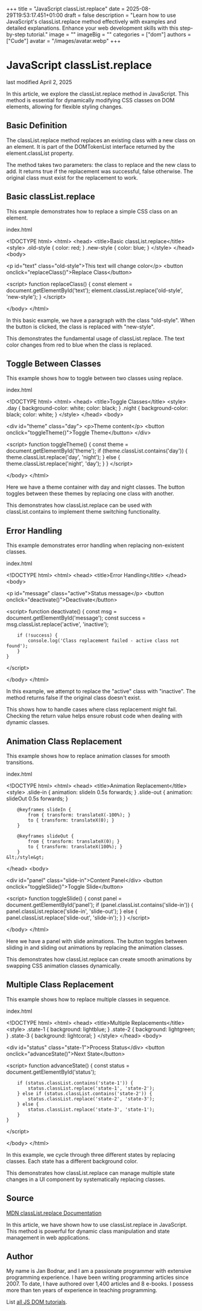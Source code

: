 +++
title = "JavaScript classList.replace"
date = 2025-08-29T19:53:17.451+01:00
draft = false
description = "Learn how to use JavaScript's classList.replace method effectively with examples and detailed explanations. Enhance your web development skills with this step-by-step tutorial."
image = ""
imageBig = ""
categories = ["dom"]
authors = ["Cude"]
avatar = "/images/avatar.webp"
+++

# JavaScript classList.replace

last modified April 2, 2025

In this article, we explore the classList.replace method in
JavaScript. This method is essential for dynamically modifying CSS classes
on DOM elements, allowing for flexible styling changes.

## Basic Definition

The classList.replace method replaces an existing class with
a new class on an element. It is part of the DOMTokenList interface
returned by the element.classList property.

The method takes two parameters: the class to replace and the new class
to add. It returns true if the replacement was successful, false otherwise.
The original class must exist for the replacement to work.

## Basic classList.replace

This example demonstrates how to replace a simple CSS class on an element.

index.html
    

&lt;!DOCTYPE html&gt;
&lt;html&gt;
&lt;head&gt;
    &lt;title&gt;Basic classList.replace&lt;/title&gt;
    &lt;style&gt;
        .old-style { color: red; }
        .new-style { color: blue; }
    &lt;/style&gt;
&lt;/head&gt;
&lt;body&gt;

&lt;p id="text" class="old-style"&gt;This text will change color&lt;/p&gt;
&lt;button onclick="replaceClass()"&gt;Replace Class&lt;/button&gt;

&lt;script&gt;
    function replaceClass() {
        const element = document.getElementById('text');
        element.classList.replace('old-style', 'new-style');
    }
&lt;/script&gt;

&lt;/body&gt;
&lt;/html&gt;

In this basic example, we have a paragraph with the class "old-style".
When the button is clicked, the class is replaced with "new-style".

This demonstrates the fundamental usage of classList.replace.
The text color changes from red to blue when the class is replaced.

## Toggle Between Classes

This example shows how to toggle between two classes using replace.

index.html
    

&lt;!DOCTYPE html&gt;
&lt;html&gt;
&lt;head&gt;
    &lt;title&gt;Toggle Classes&lt;/title&gt;
    &lt;style&gt;
        .day { background-color: white; color: black; }
        .night { background-color: black; color: white; }
    &lt;/style&gt;
&lt;/head&gt;
&lt;body&gt;

&lt;div id="theme" class="day"&gt;
    &lt;p&gt;Theme content&lt;/p&gt;
    &lt;button onclick="toggleTheme()"&gt;Toggle Theme&lt;/button&gt;
&lt;/div&gt;

&lt;script&gt;
    function toggleTheme() {
        const theme = document.getElementById('theme');
        if (theme.classList.contains('day')) {
            theme.classList.replace('day', 'night');
        } else {
            theme.classList.replace('night', 'day');
        }
    }
&lt;/script&gt;

&lt;/body&gt;
&lt;/html&gt;

Here we have a theme container with day and night classes. The button
toggles between these themes by replacing one class with another.

This demonstrates how classList.replace can be used with
classList.contains to implement theme switching functionality.

## Error Handling

This example demonstrates error handling when replacing non-existent classes.

index.html
    

&lt;!DOCTYPE html&gt;
&lt;html&gt;
&lt;head&gt;
    &lt;title&gt;Error Handling&lt;/title&gt;
&lt;/head&gt;
&lt;body&gt;

&lt;p id="message" class="active"&gt;Status message&lt;/p&gt;
&lt;button onclick="deactivate()"&gt;Deactivate&lt;/button&gt;

&lt;script&gt;
    function deactivate() {
        const msg = document.getElementById('message');
        const success = msg.classList.replace('active', 'inactive');
        
        if (!success) {
            console.log('Class replacement failed - active class not found');
        }
    }
&lt;/script&gt;

&lt;/body&gt;
&lt;/html&gt;

In this example, we attempt to replace the "active" class with "inactive".
The method returns false if the original class doesn't exist.

This shows how to handle cases where class replacement might fail. Checking
the return value helps ensure robust code when dealing with dynamic classes.

## Animation Class Replacement

This example shows how to replace animation classes for smooth transitions.

index.html
    

&lt;!DOCTYPE html&gt;
&lt;html&gt;
&lt;head&gt;
    &lt;title&gt;Animation Replacement&lt;/title&gt;
    &lt;style&gt;
        .slide-in { animation: slideIn 0.5s forwards; }
        .slide-out { animation: slideOut 0.5s forwards; }
        
        @keyframes slideIn {
            from { transform: translateX(-100%); }
            to { transform: translateX(0); }
        }
        
        @keyframes slideOut {
            from { transform: translateX(0); }
            to { transform: translateX(100%); }
        }
    &lt;/style&gt;
&lt;/head&gt;
&lt;body&gt;

&lt;div id="panel" class="slide-in"&gt;Content Panel&lt;/div&gt;
&lt;button onclick="toggleSlide()"&gt;Toggle Slide&lt;/button&gt;

&lt;script&gt;
    function toggleSlide() {
        const panel = document.getElementById('panel');
        if (panel.classList.contains('slide-in')) {
            panel.classList.replace('slide-in', 'slide-out');
        } else {
            panel.classList.replace('slide-out', 'slide-in');
        }
    }
&lt;/script&gt;

&lt;/body&gt;
&lt;/html&gt;

Here we have a panel with slide animations. The button toggles between
sliding in and sliding out animations by replacing the animation classes.

This demonstrates how classList.replace can create smooth
animations by swapping CSS animation classes dynamically.

## Multiple Class Replacement

This example shows how to replace multiple classes in sequence.

index.html
    

&lt;!DOCTYPE html&gt;
&lt;html&gt;
&lt;head&gt;
    &lt;title&gt;Multiple Replacements&lt;/title&gt;
    &lt;style&gt;
        .state-1 { background: lightblue; }
        .state-2 { background: lightgreen; }
        .state-3 { background: lightcoral; }
    &lt;/style&gt;
&lt;/head&gt;
&lt;body&gt;

&lt;div id="status" class="state-1"&gt;Process Status&lt;/div&gt;
&lt;button onclick="advanceState()"&gt;Next State&lt;/button&gt;

&lt;script&gt;
    function advanceState() {
        const status = document.getElementById('status');
        
        if (status.classList.contains('state-1')) {
            status.classList.replace('state-1', 'state-2');
        } else if (status.classList.contains('state-2')) {
            status.classList.replace('state-2', 'state-3');
        } else {
            status.classList.replace('state-3', 'state-1');
        }
    }
&lt;/script&gt;

&lt;/body&gt;
&lt;/html&gt;

In this example, we cycle through three different states by replacing
classes. Each state has a different background color.

This demonstrates how classList.replace can manage multiple
state changes in a UI component by systematically replacing classes.

## Source

[MDN classList.replace Documentation](https://developer.mozilla.org/en-US/docs/Web/API/DOMTokenList/replace)

In this article, we have shown how to use classList.replace
in JavaScript. This method is powerful for dynamic class manipulation
and state management in web applications.

## Author

My name is Jan Bodnar, and I am a passionate programmer with extensive
programming experience. I have been writing programming articles since 2007.
To date, I have authored over 1,400 articles and 8 e-books. I possess more
than ten years of experience in teaching programming.

List [all JS DOM tutorials](/all/#dom).